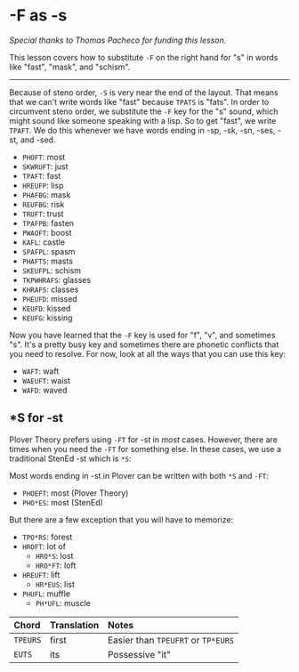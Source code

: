 # -F as -s

_Special thanks to Thomas Pacheco for funding this lesson._

This lesson covers how to substitute `-F` on the right hand for "s" in words like "fast", "mask", and "schism".

-------

Because of steno order, `-S` is very near the end of the layout. That means that we can't write words like "fast" because `TPATS` is "fats". In order to circumvent steno order, we substitute the `-F` key for the "s" sound, which might sound like someone speaking with a lisp. So to get "fast", we write `TPAFT`. We do this whenever we have words ending in -sp, -sk, -sn, -ses, -st, and -sed.

* `PHOFT`: most
* `SKWRUFT`: just
* `TPAFT`: fast
* `HREUFP`: lisp
* `PHAFBG`: mask
* `REUFBG`: risk
* `TRUFT`: trust
* `TPAFPB`: fasten
* `PWAOFT`: boost
* `KAFL`: castle
* `SPAFPL`: spasm
* `PHAFTS`: masts
* `SKEUFPL`: schism
* `TKPWHRAFS`: glasses
* `KHRAFS`: classes
* `PHEUFD`: missed
* `KEUFD`: kissed
* `KEUFG`: kissing

Now you have learned that the `-F` key is used for "f", "v", and sometimes "s". It's a pretty busy key and sometimes there are phonetic conflicts that you need to resolve. For now, look at all the ways that you can use this key:

- `WAFT`: waft
- `WAEUFT`: waist
- `WAFD`: waved

## *S for -st

Plover Theory prefers using `-FT` for -st in *most* cases. However, there are times when you need the `-FT` for something else. In these cases, we use a traditional StenEd -st which is `*S`:

<Steno-Display labels="all" stroke="*S" />

Most words ending in -st in Plover can be written with both `*S` and `-FT`:

- `PHOEFT`: most (Plover Theory)
- `PHO*ES`: most (StenEd)

But there are a few exception that you will have to memorize:

- `TPO*RS`: forest
- `HROFT`: lot of
  - `HRO*S`: lost
  - `HRO*FT`: loft
- `HREUFT`: lift
  - `HR*EUS`: list
- `PHUFL`: muffle
  - `PH*UFL`: muscle

|   Chord    |  Translation  | Notes |
| :--------- | :------------ | :---- |
| `TPEURS`    | first       | Easier than `TPEUFRT` or `TP*EURS` |
| `EUTS`    | its    | Possessive "it" |